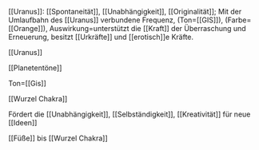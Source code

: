 [[Uranus]]: [[Spontaneität]], [[Unabhängigkeit]], [[Originalität]]; Mit der Umlaufbahn des [[Uranus]] verbundene Frequenz, (Ton=[[GIS]]), (Farbe=[[Orange]]), Auswirkung=unterstützt die [[Kraft]] der Überraschung und Erneuerung, besitzt [[Urkräfte]] und [[erotisch]]e Kräfte.

[[Uranus]]

[[Planetentöne]]

Ton=[[Gis]]

[[Wurzel Chakra]]

Fördert die [[Unabhängigkeit]], [[Selbständigkeit]], [[Kreativität]] für neue [[Ideen]]

[[Füße]] bis [[Wurzel Chakra]]
